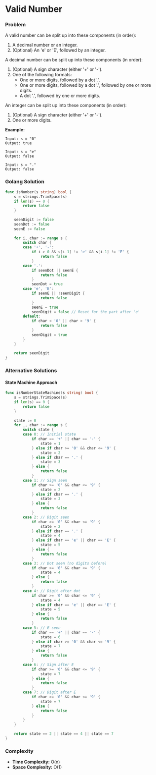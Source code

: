 # Valid Number

### Problem
A valid number can be split up into these components (in order):

1. A decimal number or an integer.
2. (Optional) An 'e' or 'E', followed by an integer.

A decimal number can be split up into these components (in order):

1. (Optional) A sign character (either '+' or '-').
2. One of the following formats:
   - One or more digits, followed by a dot '.'.
   - One or more digits, followed by a dot '.', followed by one or more digits.
   - A dot '.', followed by one or more digits.

An integer can be split up into these components (in order):

1. (Optional) A sign character (either '+' or '-').
2. One or more digits.

**Example:**
```
Input: s = "0"
Output: true

Input: s = "e"
Output: false

Input: s = "."
Output: false
```

### Golang Solution

```go
func isNumber(s string) bool {
    s = strings.TrimSpace(s)
    if len(s) == 0 {
        return false
    }
    
    seenDigit := false
    seenDot := false
    seenE := false
    
    for i, char := range s {
        switch char {
        case '+', '-':
            if i > 0 && s[i-1] != 'e' && s[i-1] != 'E' {
                return false
            }
        case '.':
            if seenDot || seenE {
                return false
            }
            seenDot = true
        case 'e', 'E':
            if seenE || !seenDigit {
                return false
            }
            seenE = true
            seenDigit = false // Reset for the part after 'e'
        default:
            if char < '0' || char > '9' {
                return false
            }
            seenDigit = true
        }
    }
    
    return seenDigit
}
```

### Alternative Solutions

#### **State Machine Approach**
```go
func isNumberStateMachine(s string) bool {
    s = strings.TrimSpace(s)
    if len(s) == 0 {
        return false
    }
    
    state := 0
    for _, char := range s {
        switch state {
        case 0: // Initial state
            if char == '+' || char == '-' {
                state = 1
            } else if char >= '0' && char <= '9' {
                state = 2
            } else if char == '.' {
                state = 3
            } else {
                return false
            }
        case 1: // Sign seen
            if char >= '0' && char <= '9' {
                state = 2
            } else if char == '.' {
                state = 3
            } else {
                return false
            }
        case 2: // Digit seen
            if char >= '0' && char <= '9' {
                state = 2
            } else if char == '.' {
                state = 4
            } else if char == 'e' || char == 'E' {
                state = 5
            } else {
                return false
            }
        case 3: // Dot seen (no digits before)
            if char >= '0' && char <= '9' {
                state = 4
            } else {
                return false
            }
        case 4: // Digit after dot
            if char >= '0' && char <= '9' {
                state = 4
            } else if char == 'e' || char == 'E' {
                state = 5
            } else {
                return false
            }
        case 5: // E seen
            if char == '+' || char == '-' {
                state = 6
            } else if char >= '0' && char <= '9' {
                state = 7
            } else {
                return false
            }
        case 6: // Sign after E
            if char >= '0' && char <= '9' {
                state = 7
            } else {
                return false
            }
        case 7: // Digit after E
            if char >= '0' && char <= '9' {
                state = 7
            } else {
                return false
            }
        }
    }
    
    return state == 2 || state == 4 || state == 7
}
```

### Complexity
- **Time Complexity:** O(n)
- **Space Complexity:** O(1)
